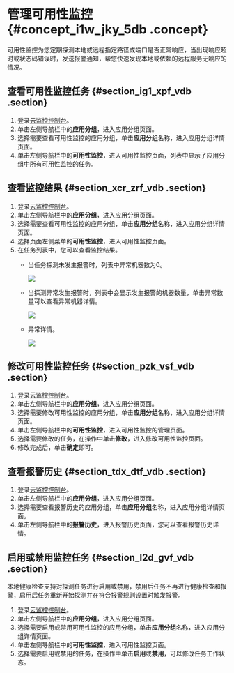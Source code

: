 # 管理可用性监控 {#concept_i1w_jky_5db .concept}

可用性监控为您定期探测本地或远程指定路径或端口是否正常响应，当出现响应超时或状态码错误时，发送报警通知，帮您快速发现本地或依赖的远程服务无响应的情况。

## 查看可用性监控任务 {#section_ig1_xpf_vdb .section}

1.  登录[云监控控制台](https://cms-intl.console.aliyun.com)。
2.  单击左侧导航栏中的**应用分组**，进入应用分组页面。
3.  选择需要查看可用性监控的应用分组，单击**应用分组**名称，进入应用分组详情页面。
4.  单击左侧导航栏中的**可用性监控**，进入可用性监控页面，列表中显示了应用分组中所有可用性监控的任务。

## 查看监控结果 {#section_xcr_zrf_vdb .section}

1.  登录[云监控控制台](https://cms-intl.console.aliyun.com)。
2.  单击左侧导航栏中的**应用分组**，进入应用分组页面。
3.  选择需要查看可用性监控的应用分组，单击**应用分组**名称，进入应用分组详情页面。
4.  选择页面左侧菜单的**可用性监控**，进入可用性监控页面。
5.  在任务列表中，您可以查看监控结果。
    -   当任务探测未发生报警时，列表中异常机器数为0。

        ![](http://static-aliyun-doc.oss-cn-hangzhou.aliyuncs.com/assets/img/6169/15486450671897_zh-CN.png)

    -   当探测异常发生报警时，列表中会显示发生报警的机器数量，单击异常数量可以查看异常机器详情。

        ![](http://static-aliyun-doc.oss-cn-hangzhou.aliyuncs.com/assets/img/6169/15486450671899_zh-CN.png)

    -   异常详情。

        ![](http://static-aliyun-doc.oss-cn-hangzhou.aliyuncs.com/assets/img/6169/15486450671901_zh-CN.png)


## 修改可用性监控任务 {#section_pzk_vsf_vdb .section}

1.  登录[云监控控制台](https://cms-intl.console.aliyun.com)。
2.  单击左侧导航栏中的**应用分组**，进入应用分组页面。
3.  选择需要修改可用性监控的应用分组，单击**应用分组**名称，进入应用分组详情页面。
4.  单击左侧导航栏中的**可用性监控**，进入可用性监控的管理页面。
5.  选择需要修改的任务，在操作中单击**修改**，进入修改可用性监控页面。
6.  修改完成后，单击**确定**即可。

## 查看报警历史 {#section_tdx_dtf_vdb .section}

1.  登录[云监控控制台](https://cms-intl.console.aliyun.com)。
2.  单击左侧导航栏中的**应用分组**，进入应用分组页面。
3.  选择需要查看报警历史的应用分组，单击**应用分组**名称，进入应用分组详情页面。
4.  单击左侧导航栏中的**报警历史**，进入报警历史页面，您可以查看报警历史详情。

## 启用或禁用监控任务 {#section_l2d_gvf_vdb .section}

本地健康检查支持对探测任务进行启用或禁用，禁用后任务不再进行健康检查和报警，启用后任务重新开始探测并在符合报警规则设置时触发报警。

1.  登录[云监控控制台](https://cms-intl.console.aliyun.com)。
2.  单击左侧导航栏中的**应用分组**，进入应用分组页面。
3.  选择需要启用或禁用可用性监控的应用分组，单击**应用分组**名称，进入应用分组详情页面。
4.  单击左侧导航栏中的**可用性监控**，进入可用性监控页面。
5.  选择需要启用或禁用的任务，在操作中单击**启用**或**禁用**，可以修改任务工作状态。

